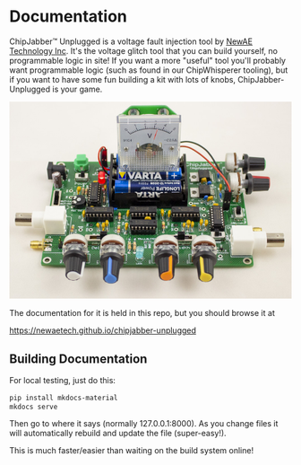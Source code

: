 # Documentation

ChipJabber™ Unplugged is a voltage fault injection tool by [NewAE Technology Inc](https://www.newae.com). It's the voltage glitch tool that you can build yourself, no programmable logic in site! If you want a more "useful" tool you'll probably want programmable logic (such as found in our ChipWhisperer tooling), but if you want to have some fun building a kit with lots of knobs, ChipJabber-Unplugged is your game.

![](img/cj_kit_web.jpg)

The documentation for it is held in this repo, but you should browse it at 

https://newaetech.github.io/chipjabber-unplugged


## Building Documentation

For local testing, just do this:

	pip install mkdocs-material
	mkdocs serve

Then go to where it says (normally 127.0.0.1:8000). As you change files it will automatically rebuild and update the file (super-easy!).

This is much faster/easier than waiting on the build system online!